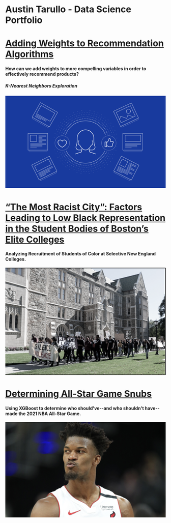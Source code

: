 # Austin Tarullo - Data Science Portfolio

# [Adding Weights to Recommendation Algorithms](https://github.com/atarullo/Austin_Tarullo_Portfolio/tree/main/KNN)
#### How can we add weights to more compelling variables in order to effectively recommend products?
##### K-Nearest Neighbors Exploration

![](/images/rec_image.png)


# [“The Most Racist City”: Factors Leading to Low Black Representation in the Student Bodies of Boston’s Elite Colleges](http://ceconforum.org/2019/06/07/the-most-racist-city-factors-leading-to-low-black-representation-in-the-student-bodies-of-bostons-elite-colleges/)
#### Analyzing Recruitment of Students of Color at Selective New England Colleges.

![](/images/thesis.png)


# [Determining All-Star Game Snubs](https://github.com/atarullo/Austin_Tarullo_Portfolio/tree/main/NBA)
#### Using XGBoost to determine who should've--and who shouldn't have--made the 2021 NBA All-Star Game.

![](/images/jb.jpg)
